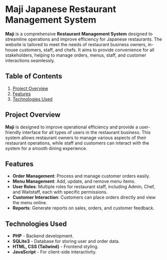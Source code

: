 # Maji Japanese Restaurant Management System

**Maji** is a comprehensive **Restaurant Management System** designed to streamline operations and improve efficiency for Japanese restaurants. The website is tailored to meet the needs of restaurant business owners, in-house customers, staff, and chefs. It aims to provide convenience for all stakeholders, helping to manage orders, menus, staff, and customer interactions seamlessly.

## Table of Contents
1. [Project Overview](#project-overview)
2. [Features](#features)
3. [Technologies Used](#technologies-used)

## Project Overview

**Maji** is designed to improve operational efficiency and provide a user-friendly interface for all types of users in the restaurant business. This system allows restaurant owners to manage various aspects of their restaurant operations, while staff and customers can interact with the system for a smooth dining experience.

## Features

- **Order Management**: Process and manage customer orders easily.
- **Menu Management**: Add, update, and remove menu items.
- **User Roles**: Multiple roles for restaurant staff, including Admin, Chef, and Waitstaff, each with specific permissions.
- **Customer Interaction**: Customers can place orders directly and view the menu online.
- **Reports**: Generate reports on sales, orders, and customer feedback.

## Technologies Used

- **PHP** - Backend development.
- **SQLite3** - Database for storing user and order data.
- **HTML, CSS (Tailwind)** - Frontend styling.
- **JavaScript** - For client-side interactivity.
